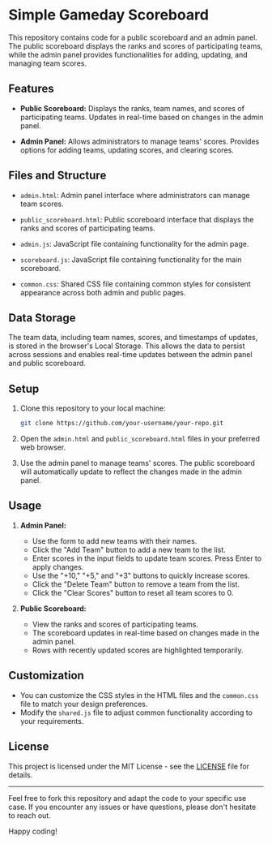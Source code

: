 # Simple Gameday Scoreboard

This repository contains code for a public scoreboard and an admin panel. The public scoreboard displays the ranks and scores of participating teams, while the admin panel provides functionalities for adding, updating, and managing team scores.

## Features

- **Public Scoreboard:** Displays the ranks, team names, and scores of participating teams. Updates in real-time based on changes in the admin panel.

- **Admin Panel:** Allows administrators to manage teams' scores. Provides options for adding teams, updating scores, and clearing scores.

## Files and Structure

- `admin.html`: Admin panel interface where administrators can manage team scores.

- `public_scoreboard.html`: Public scoreboard interface that displays the ranks and scores of participating teams.

- `admin.js`: JavaScript file containing functionality for the admin page.

- `scoreboard.js`: JavaScript file containing functionality for the main scoreboard.

- `common.css`: Shared CSS file containing common styles for consistent appearance across both admin and public pages.

## Data Storage

The team data, including team names, scores, and timestamps of updates, is stored in the browser's Local Storage. This allows the data to persist across sessions and enables real-time updates between the admin panel and public scoreboard.

## Setup

1. Clone this repository to your local machine:

   ```sh
   git clone https://github.com/your-username/your-repo.git
   ```

2. Open the `admin.html` and `public_scoreboard.html` files in your preferred web browser.

3. Use the admin panel to manage teams' scores. The public scoreboard will automatically update to reflect the changes made in the admin panel.

## Usage

1. **Admin Panel:**

   - Use the form to add new teams with their names.
   - Click the "Add Team" button to add a new team to the list.
   - Enter scores in the input fields to update team scores. Press Enter to apply changes.
   - Use the "+10," "+5," and "+3" buttons to quickly increase scores.
   - Click the "Delete Team" button to remove a team from the list.
   - Click the "Clear Scores" button to reset all team scores to 0.

2. **Public Scoreboard:**

   - View the ranks and scores of participating teams.
   - The scoreboard updates in real-time based on changes made in the admin panel.
   - Rows with recently updated scores are highlighted temporarily.

## Customization

- You can customize the CSS styles in the HTML files and the `common.css` file to match your design preferences.
- Modify the `shared.js` file to adjust common functionality according to your requirements.

## License

This project is licensed under the MIT License - see the [LICENSE](LICENSE) file for details.

---

Feel free to fork this repository and adapt the code to your specific use case. If you encounter any issues or have questions, please don't hesitate to reach out.

Happy coding!
